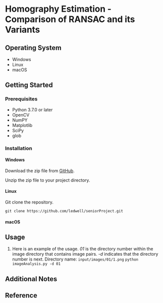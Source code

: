 # **Homography Estimation - Comparison of RANSAC and its Variants**
## Operating System 
- Windows
- Linux
- macOS
## Getting Started
### Prerequisites
- Python 3.7.0 or later
- OpenCV
- NumPY
- Matplotlib
- SciPy
- glob
### Installation
#### Windows
Download the zip file from [GitHub](https://github.com/ledwell/seniorProject).

Unzip the zip file to your project directory.
#### Linux
Git clone the repository.

`git clone https://github.com/ledwell/seniorProject.git`
#### macOS
## Usage
1. Here is an example of the usage. _01_ is the directory number within the image directory that contains image pairs. _-d_ indicates that the directory number is next.
Directory name: `input/images/01/1.png`
`python imageAnalysis.py -d 01`
## Additional Notes
## Reference 